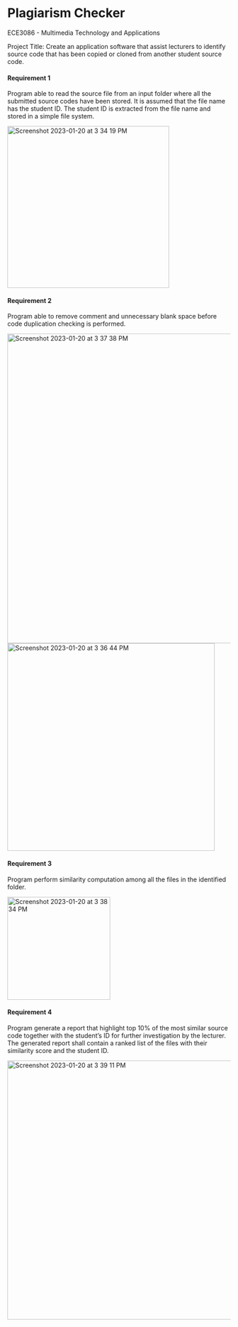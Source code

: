 # Plagiarism Checker
ECE3086 - Multimedia Technology and Applications 

Project Title: Create an application software that assist lecturers to identify source code that has been copied or cloned from another student source code.

#### Requirement 1
Program able to read the source file from an input folder where all the submitted source codes have been stored. It is assumed that the file name has the student ID. The student ID is extracted from the file name and stored in a simple file system.

<img width="365" alt="Screenshot 2023-01-20 at 3 34 19 PM" src="https://user-images.githubusercontent.com/117178074/213641557-064b8a47-003b-4d58-a3e6-1c2afb9b2ee0.png">

#### Requirement 2
Program able to remove comment and unnecessary blank space before code duplication checking is performed.

<img width="698" alt="Screenshot 2023-01-20 at 3 37 38 PM" src="https://user-images.githubusercontent.com/117178074/213642125-9f41efff-8131-40e9-a16b-18d02272ef87.png">

<img width="468" alt="Screenshot 2023-01-20 at 3 36 44 PM" src="https://user-images.githubusercontent.com/117178074/213641950-73e19bb3-7571-408e-a298-d0445d2b23c5.png">

#### Requirement 3
Program perform similarity computation among all the files in the identified folder.

<img width="232" alt="Screenshot 2023-01-20 at 3 38 34 PM" src="https://user-images.githubusercontent.com/117178074/213642257-99817369-5f26-41f5-bb6f-5d81e0dd3010.png">

#### Requirement 4
Program generate a report that highlight top 10% of the most similar source code together with the student’s ID for further investigation by the lecturer. The generated report shall contain a ranked list of the files with their similarity score and the student ID.

<img width="584" alt="Screenshot 2023-01-20 at 3 39 11 PM" src="https://user-images.githubusercontent.com/117178074/213642354-b96c5575-8403-4351-a19d-f9564454bc4f.png">




